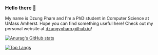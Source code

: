 ### Hello there 👋

My name is Dzung Pham and I'm a PhD student in Computer Science at UMass Amherst. Hope you can find something useful here! Check out my personal website at [dzungvpham.github.io](https://dzungvpham.github.io)!

[![Anurag's GitHub stats](https://github-readme-stats.vercel.app/api?username=dzungvpham&theme=onedark&rank_icon=github)](https://github.com/anuraghazra/github-readme-stats)

[![Top Langs](https://github-readme-stats.vercel.app/api/top-langs/?username=dzungvpham&theme=onedark&layout=donut)](https://github.com/anuraghazra/github-readme-stats)
